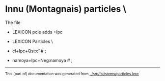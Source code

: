 
# Innu (Montagnais) particles                      \


The file                                                                     

 * LEXICON pcle  adds +Ipc                                             


 * LEXICON Particles  \\                                               
 * cî+Ipc+Qst:cî # ;                                                   
 * namoya+Ipc+Neg:namoya # ;                                           



* * *
<small>This (part of) documentation was generated from [../src/fst/stems/particles.lexc](http://github.com/giellalt/lang-crj/blob/main/../src/fst/stems/particles.lexc)</small>